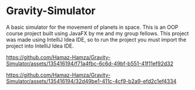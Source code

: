 # Gravity-Simulator
A basic simulator for the movement of planets in space. This is an OOP course project built using JavaFX by me and my group fellows.
This project was made using IntelliJ Idea IDE, so to run the project you must import the project into IntelliJ Idea IDE.

https://github.com/Hamaz-Hamza/Gravity-Simulator/assets/135416194/f71a4fbc-6c6d-49bf-b551-41f11ef92d32


https://github.com/Hamaz-Hamza/Gravity-Simulator/assets/135416194/32d49be1-411c-4cf9-b2a9-efd2c1ef4334





